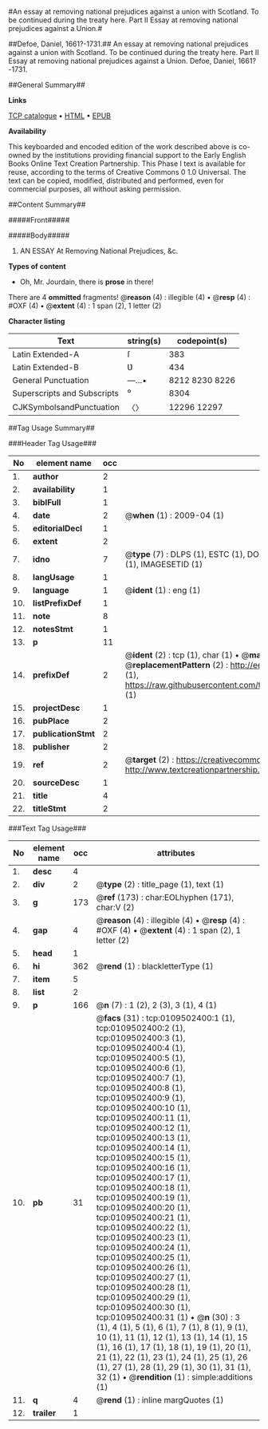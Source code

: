 #An essay at removing national prejudices against a union with Scotland. To be continued during the treaty here. Part II Essay at removing national prejudices against a Union.#

##Defoe, Daniel, 1661?-1731.##
An essay at removing national prejudices against a union with Scotland. To be continued during the treaty here. Part II
Essay at removing national prejudices against a Union.
Defoe, Daniel, 1661?-1731.

##General Summary##

**Links**

[TCP catalogue](http://www.ota.ox.ac.uk/tcp/)  • 
[HTML](http://tei.it.ox.ac.uk/tcp/Texts-HTML/free/004/004786803.html)  • 
[EPUB](http://tei.it.ox.ac.uk/tcp/Texts-EPUB/free/004/004786803.epub)

**Availability**

This keyboarded and encoded edition of the
	       work described above is co-owned by the institutions
	       providing financial support to the Early English Books
	       Online Text Creation Partnership. This Phase I text is
	       available for reuse, according to the terms of Creative
	       Commons 0 1.0 Universal. The text can be copied,
	       modified, distributed and performed, even for
	       commercial purposes, all without asking permission.


##Content Summary##

#####Front#####

#####Body#####

1. AN ESSAY At Removing National Prejudices, &c.

**Types of content**

  * Oh, Mr. Jourdain, there is **prose** in there!

There are 4 **ommitted** fragments! 
 @__reason__ (4) : illegible (4)  •  @__resp__ (4) : #OXF (4)  •  @__extent__ (4) : 1 span (2), 1 letter (2)

**Character listing**


|Text|string(s)|codepoint(s)|
|---|---|---|
|Latin Extended-A|ſ|383|
|Latin Extended-B|Ʋ|434|
|General Punctuation|—…•|8212 8230 8226|
|Superscripts             and Subscripts|⁰|8304|
|CJKSymbolsandPunctuation|〈〉|12296 12297|

##Tag Usage Summary##

###Header Tag Usage###

|No|element name|occ|attributes|
|---|---|---|---|
|1.|__author__|2||
|2.|__availability__|1||
|3.|__biblFull__|1||
|4.|__date__|2| @__when__ (1) : 2009-04 (1)|
|5.|__editorialDecl__|1||
|6.|__extent__|2||
|7.|__idno__|7| @__type__ (7) : DLPS (1), ESTC (1), DOCNO (1), TCP (1), GALEDOCNO (1), CONTENTSET (1), IMAGESETID (1)|
|8.|__langUsage__|1||
|9.|__language__|1| @__ident__ (1) : eng (1)|
|10.|__listPrefixDef__|1||
|11.|__note__|8||
|12.|__notesStmt__|1||
|13.|__p__|11||
|14.|__prefixDef__|2| @__ident__ (2) : tcp (1), char (1)  •  @__matchPattern__ (2) : ([0-9\-]+):([0-9IVX]+) (1), (.+) (1)  •  @__replacementPattern__ (2) : http://eebo.chadwyck.com/downloadtiff?vid=$1&page=$2 (1), https://raw.githubusercontent.com/textcreationpartnership/Texts/master/tcpchars.xml#$1 (1)|
|15.|__projectDesc__|1||
|16.|__pubPlace__|2||
|17.|__publicationStmt__|2||
|18.|__publisher__|2||
|19.|__ref__|2| @__target__ (2) : https://creativecommons.org/publicdomain/zero/1.0/ (1), http://www.textcreationpartnership.org/docs/. (1)|
|20.|__sourceDesc__|1||
|21.|__title__|4||
|22.|__titleStmt__|2||


###Text Tag Usage###

|No|element name|occ|attributes|
|---|---|---|---|
|1.|__desc__|4||
|2.|__div__|2| @__type__ (2) : title_page (1), text (1)|
|3.|__g__|173| @__ref__ (173) : char:EOLhyphen (171), char:V (2)|
|4.|__gap__|4| @__reason__ (4) : illegible (4)  •  @__resp__ (4) : #OXF (4)  •  @__extent__ (4) : 1 span (2), 1 letter (2)|
|5.|__head__|1||
|6.|__hi__|362| @__rend__ (1) : blackletterType (1)|
|7.|__item__|5||
|8.|__list__|2||
|9.|__p__|166| @__n__ (7) : 1 (2), 2 (3), 3 (1), 4 (1)|
|10.|__pb__|31| @__facs__ (31) : tcp:0109502400:1 (1), tcp:0109502400:2 (1), tcp:0109502400:3 (1), tcp:0109502400:4 (1), tcp:0109502400:5 (1), tcp:0109502400:6 (1), tcp:0109502400:7 (1), tcp:0109502400:8 (1), tcp:0109502400:9 (1), tcp:0109502400:10 (1), tcp:0109502400:11 (1), tcp:0109502400:12 (1), tcp:0109502400:13 (1), tcp:0109502400:14 (1), tcp:0109502400:15 (1), tcp:0109502400:16 (1), tcp:0109502400:17 (1), tcp:0109502400:18 (1), tcp:0109502400:19 (1), tcp:0109502400:20 (1), tcp:0109502400:21 (1), tcp:0109502400:22 (1), tcp:0109502400:23 (1), tcp:0109502400:24 (1), tcp:0109502400:25 (1), tcp:0109502400:26 (1), tcp:0109502400:27 (1), tcp:0109502400:28 (1), tcp:0109502400:29 (1), tcp:0109502400:30 (1), tcp:0109502400:31 (1)  •  @__n__ (30) : 3 (1), 4 (1), 5 (1), 6 (1), 7 (1), 8 (1), 9 (1), 10 (1), 11 (1), 12 (1), 13 (1), 14 (1), 15 (1), 16 (1), 17 (1), 18 (1), 19 (1), 20 (1), 21 (1), 22 (1), 23 (1), 24 (1), 25 (1), 26 (1), 27 (1), 28 (1), 29 (1), 30 (1), 31 (1), 32 (1)  •  @__rendition__ (1) : simple:additions (1)|
|11.|__q__|4| @__rend__ (1) : inline margQuotes (1)|
|12.|__trailer__|1||
